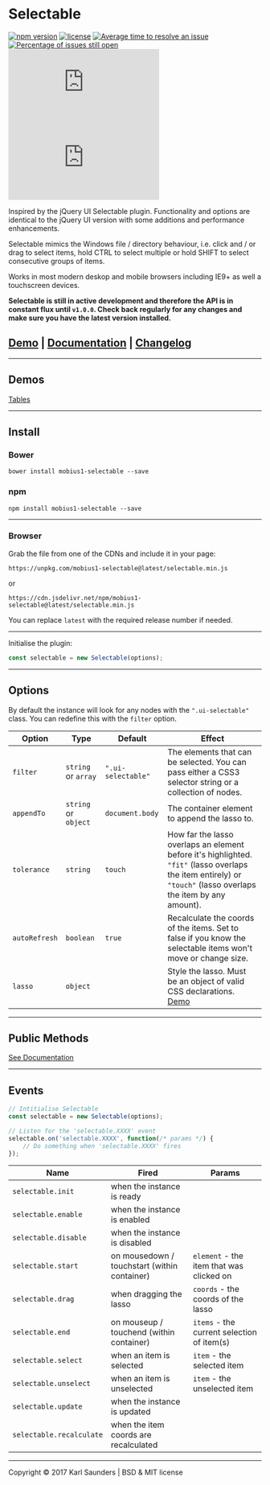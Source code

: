 # Selectable
[![npm version](https://badge.fury.io/js/mobius1-selectable.svg)](https://badge.fury.io/js/mobius1-selectable) [![license](https://img.shields.io/github/license/mashape/apistatus.svg)](https://github.com/Mobius1/Selectable/blob/master/LICENSE) [![Average time to resolve an issue](http://isitmaintained.com/badge/resolution/Mobius1/Selectable.svg)](http://isitmaintained.com/project/Mobius1/Selectable "Average time to resolve an issue") [![Percentage of issues still open](http://isitmaintained.com/badge/open/Mobius1/Selectable.svg)](http://isitmaintained.com/project/Mobius1/Selectable "Percentage of issues still open") ![](http://img.badgesize.io/Mobius1/Selectable/master/selectable.min.js) ![](http://img.badgesize.io/Mobius1/Selectable/master/selectable.min.js?compression=gzip&label=gzipped)

Inspired by the jQuery UI Selectable plugin. Functionality and options are identical to the jQuery UI version with some additions and performance enhancements.

Selectable mimics the Windows file / directory behaviour, i.e. click and / or drag to select items, hold CTRL to select multiple or hold SHIFT to select consecutive groups of items.

Works in most modern deskop and mobile browsers including IE9+ as well a touchscreen devices.

**Selectable is still in active development and therefore the API is in constant flux until `v1.0.0`. Check back regularly for any changes and make sure you have the latest version installed.**

## [Demo](http://codepen.io/Mobius1/debug/qRxaqQ/) | [Documentation](https://github.com/Mobius1/Selectable/wiki) | [Changelog](https://github.com/Mobius1/Selectable/releases)

---

## Demos

[Tables](https://codepen.io/Mobius1/pen/XzXyVw)

---

## Install

### Bower
```
bower install mobius1-selectable --save
```

### npm
```
npm install mobius1-selectable --save
```

---

### Browser

Grab the file from one of the CDNs and include it in your page:

```
https://unpkg.com/mobius1-selectable@latest/selectable.min.js
```
or

```
https://cdn.jsdelivr.net/npm/mobius1-selectable@latest/selectable.min.js
```

You can replace `latest` with the required release number if needed.

---

Initialise the plugin:

```javascript
const selectable = new Selectable(options);
```
---

## Options

By default the instance will look for any nodes with the `".ui-selectable"` class. You can redefine this with the `filter` option.

| Option        | Type                 | Default            | Effect                                                                                                                                                          |
|---------------|----------------------|--------------------|-----------------------------------------------------------------------------------------------------------------------------------------------------------------|
| `filter`      | `string` or `array`  | `".ui-selectable"` | The elements that can be selected. You can pass either a CSS3 selector string or a collection of nodes.                                                         |
| `appendTo`    | `string` or `object` | `document.body`    | The container element to append the lasso to.                                                                                                                   |
| `tolerance`   | `string`             | `touch`            | How far the lasso overlaps an element before it's highlighted. `"fit"` (lasso overlaps the item entirely) or `"touch"` (lasso overlaps the item by any amount). |
| `autoRefresh` | `boolean`            | `true`             | Recalculate the coords of the items. Set to false if you know the selectable items won't move or change size.                                                   |
| `lasso`       | `object`             |                    | Style the lasso. Must be an object of valid CSS declarations. [Demo](https://codepen.io/Mobius1/pen/yPYzwq)                                                     |

---

## Public Methods

[See Documentation](https://github.com/Mobius1/Selectable/wiki)

---

## Events

```javascript
// Intitialise Selectable
const selectable = new Selectable(options);

// Listen for the 'selectable.XXXX' event
selectable.on('selectable.XXXX', function(/* params */) {
    // Do something when 'selectable.XXXX' fires
});
```

| Name | Fired   | Params |
|---|---|---|
|`selectable.init` | when the instance is ready |
|`selectable.enable` | when the instance is enabled |
|`selectable.disable` | when the instance is disabled |
|`selectable.start` | on mousedown / touchstart (within container) | `element` - the item that was clicked on |
|`selectable.drag` | when dragging the lasso | `coords` - the coords of the lasso
|`selectable.end` | on mouseup / touchend (within container) | `items` - the current selection of item(s)
|`selectable.select` | when an item is selected | `item` - the selected item |
|`selectable.unselect` | when an item is unselected | `item` - the unselected item
|`selectable.update` | when the instance is updated |
|`selectable.recalculate` | when the item coords are recalculated |

---

Copyright © 2017 Karl Saunders | BSD & MIT license